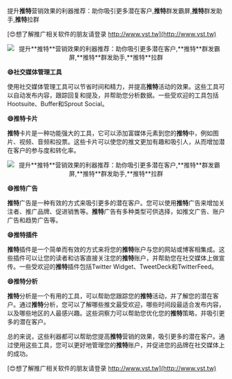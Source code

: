 提升**推特**营销效果的利器推荐：助你吸引更多潜在客户,**推特**群发霸屏,**推特**群发助手,**推特**拉群

[😍想了解推广相关软件的朋友请登录 http://www.vst.tw](http://www.vst.tw)

 <center><img src="https://vst.tw/MP4/tuiguang/png/5.png" alt="提升**推特**营销效果的利器推荐：助你吸引更多潜在客户,**推特**群发霸屏,**推特**群发助手,**推特**拉群"></center>

**😄社交媒体管理工具**

使用社交媒体管理工具可以节省时间和精力，并提高**推特**活动的效果。这些工具可以自动发布内容，跟踪回复和提及，并帮助您分析数据。一些受欢迎的工具包括Hootsuite、Buffer和Sprout Social。

**😄**推特**卡片**

**推特**卡片是一种功能强大的工具，它可以添加富媒体元素到您的**推特**中，例如图片、视频、音频和投票。这些卡片可以使您的推文更加有趣和吸引人，从而增加潜在客户的参与度和转化率。

 <center><img src="https://vst.tw/MP4/tuiguang/png/6.png" alt="提升**推特**营销效果的利器推荐：助你吸引更多潜在客户,**推特**群发霸屏,**推特**群发助手,**推特**拉群"></center>

**😄**推特**广告**

**推特**广告是一种有效的方式来吸引更多的潜在客户。您可以使用**推特**广告来增加关注者、推广品牌、促进销售等。**推特**广告有多种类型可供选择，如推文广告、账户广告和趋势广告等。

**😄**推特**插件**

**推特**插件是一个简单而有效的方式来将您的**推特**账户与您的网站或博客相集成。这些插件可以让您的读者和访客直接关注您的**推特**账户，并帮助您在社交媒体上做宣传。一些受欢迎的**推特**插件包括Twitter Widget、TweetDeck和TwitterFeed。

**😄**推特**分析**

**推特**分析是一个有用的工具，可以帮助您跟踪您的**推特**活动，并了解您的潜在客户。通过**推特**分析，您可以了解哪些推文最受欢迎，哪些时间段最适合发布内容，以及哪些地区的人最感兴趣。这些洞察力可以帮助您优化您的**推特**策略，并吸引更多的潜在客户。

总的来说，这些利器都可以帮助您提高**推特**营销的效果，吸引更多的潜在客户。通过使用这些工具，您可以更好地管理您的**推特**账户，并促进您的品牌在社交媒体上的成功。

[😍想了解推广相关软件的朋友请登录 http://www.vst.tw](http://www.vst.tw)



